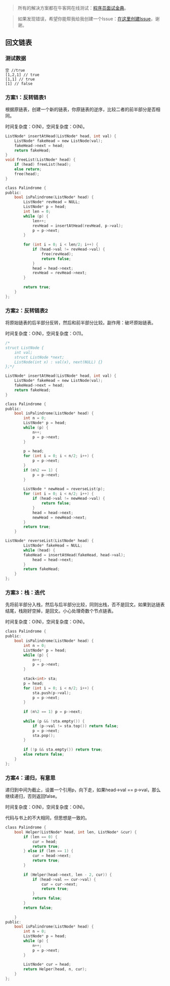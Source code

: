 > 所有的解决方案都在牛客网在线测试：[程序员面试金典](http://www.nowcoder.com/ta/cracking-the-coding-interview)。

> 如果发现错误，希望你能帮我给我创建一个Issue：[在这里创建Issue](https://github.com/Shitaibin/CC150/issues)，谢谢。



## 回文链表

### 测试数据

```
空 //true
[1,2,1] // true
[1,1] // true
[1] // false
```

### 方案1：反转链表1

根据原链表，创建一个新的链表，你原链表的逆序，比较二者的前半部分是否相同。

时间复杂度：O(N)，空间复杂度：O(N)。

```C
ListNode* insertAtHead(ListNode* head, int val) {
    ListNode* fakeHead = new ListNode(val);
    fakeHead->next = head;
    return fakeHead;
}
void freeList(ListNode* head) {
    if (head) freeList(head);
    else return;
    free(head);
}

class Palindrome {
public:
    bool isPalindrome(ListNode* head) {
        ListNode* revHead = NULL;
        ListNode* p = head;
        int len = 0;
        while (p) {
            len++;
            revHead = insertAtHead(revHead, p->val);
            p = p->next;
        }
        
        for (int i = 0; i < len/2; i++) {
            if (head->val != revHead->val) {
                free(revHead);
                return false;
            }
            head = head->next;
            revHead = revHead->next;
        }
        
        return true;
    }
};
```

### 方案2：反转链表2

将原始链表的后半部分反转，然后和前半部分比较。副作用：破坏原始链表。

时间复杂度：O(N)，空间复杂度：O(1)。

```C
/*
struct ListNode {
    int val;
    struct ListNode *next;
    ListNode(int x) : val(x), next(NULL) {}
};*/

ListNode* insertAtHead(ListNode* head, int val) {
    ListNode* fakeHead = new ListNode(val);
    fakeHead->next = head;
    return fakeHead;
}

class Palindrome {
public:
    bool isPalindrome(ListNode* head) {
        int n = 0;
        ListNode* p = head;
        while (p) {
            n++;
            p = p->next;
        }
        
        p = head;
        for (int i = 0; i < n/2; i++) {
            p = p->next;
        }
        if (n%2 == 1) {
            p = p->next;
        }
        
        ListNode * newHead = reverseList(p);
        for (int i = 0; i < n/2; i++) {
            if (head->val != newHead->val) {
                return false;
            }
            head = head->next;
            newHead = newHead->next;
        }
        return true;
    }

ListNode* reverseList(ListNode* head) {
        ListNode* fakeHead = NULL;
        while (head) {
        fakeHead = insertAtHead(fakeHead, head->val);
            head = head->next;
        }
        return fakeHead;
    }
};
```


### 方案3：栈：迭代

先将前半部分入栈，然后与后半部分比较，同则出栈，否不是回文。如果到达链表结尾，栈刚好空掉，是回文。小心处理奇数个节点链表。

时间复杂度：O(N)，空间复杂度：O(N)。

```C
class Palindrome {
public:
    bool isPalindrome(ListNode* head) {
        int n = 0;
        ListNode* p = head;
        while (p) {
            n++;
            p = p->next;
        }
        
        stack<int> sta;
        p = head;
        for (int i = 0; i < n/2; i++) {
            sta.push(p->val);
            p = p->next;
        }
        
        if (n%2 == 1) p = p->next;
        
        while (p && !sta.empty()) {
            if (p->val != sta.top()) return false;
            p = p->next;
            sta.pop();
        }
        
        if (!p && sta.empty()) return true;
        else return false;
    }
};
```



### 方案4：递归，有意思

递归到中间为截止，设置一个引用p，向下走，如果head->val == p->val，那么继续递归，否则返回false。

时间复杂度：O(N)，空间复杂度：O(N)。

代码与书上的不大相同，但思想是一致的。

```C
class Palindrome {
	bool Helper(ListNode* head, int len, ListNode* &cur) {
        if (len == 0) {
            cur = head;
            return true;
        } else if (len == 1) {
            cur = head->next;
            return true;
        }
        
        if (Helper(head->next, len - 2, cur)) {
            if (head->val == cur->val) {
                cur = cur->next;
                return true;
            }
            return false;
        }
        return false;
        
    }
public:
    bool isPalindrome(ListNode* head) {
        int n = 0;
        ListNode* p = head;
        while (p) {
            n++;
            p = p->next;
        }
        
        ListNode* cur = head;
        return Helper(head, n, cur);
    }
};
```
